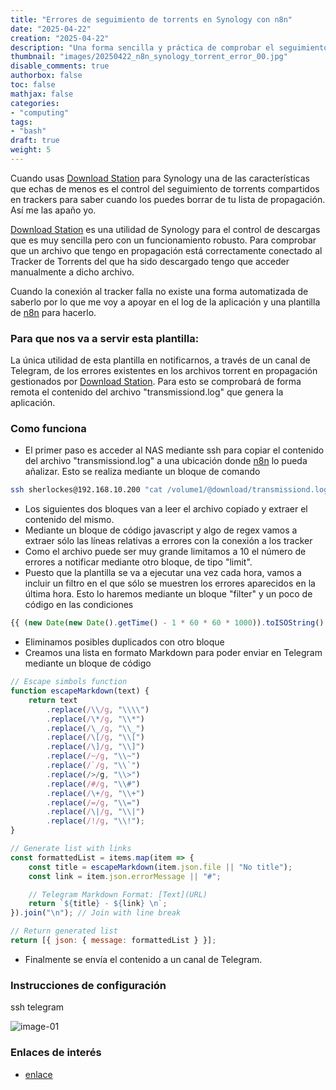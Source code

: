 ```yaml
---
title: "Errores de seguimiento de torrents en Synology con n8n"
date: "2025-04-22"
creation: "2025-04-22"
description: "Una forma sencilla y práctica de comprobar el seguimiento de los torrents conectados a trackers en Synology"
thumbnail: "images/20250422_n8n_synology_torrent_error_00.jpg"
disable_comments: true
authorbox: false
toc: false
mathjax: false
categories:
- "computing"
tags:
- "bash"
draft: true
weight: 5
---
```

Cuando usas [Download Station] para Synology una de las características que echas de menos es el control del seguimiento de torrents compartidos en trackers para saber cuando los puedes borrar de tu lista de propagación. Así me las apaño yo.
<!--more-->
[Download Station] es una utilidad de Synology para el control de descargas que es muy sencilla pero con un funcionamiento robusto. Para comprobar que un archivo que tengo en propagación está correctamente conectado al Tracker de Torrents del que ha sido descargado tengo que acceder manualmente a dicho archivo.

Cuando la conexión al tracker falla no existe una forma automatizada de saberlo por lo que me voy a apoyar en el log de la aplicación y una plantilla de [n8n] para hacerlo.

### Para que nos va a servir esta plantilla:
La única utilidad de esta plantilla en notificarnos, a través de un canal de Telegram, de los errores existentes en los archivos torrent en propagación gestionados por [Download Station]. Para esto se comprobará de forma remota el contenido del archivo "transmissiond.log" que genera la aplicación.

### Como funciona
- El primer paso es acceder al NAS mediante ssh para copiar el contenido del archivo "transmissiond.log" a una ubicación donde [n8n] lo pueda añalizar. Esto se realiza mediante un bloque de comando
``` bash
ssh sherlockes@192.168.10.200 "cat /volume1/@download/transmissiond.log" > /tmp/transmissiond.log
```
- Los siguientes dos bloques van a leer el archivo copiado y extraer el contenido del mismo.
- Mediante un bloque de código javascript y algo de regex vamos a extraer sólo las líneas relativas a errores con la conexión a los tracker
- Como el archivo puede ser muy grande limitamos a 10 el número de errores a notificar mediante otro bloque, de tipo "limit".
- Puesto que la plantilla se va a ejecutar una vez cada hora, vamos a incluir un filtro en el que sólo se muestren los errores aparecidos en la última hora. Esto lo haremos mediante un bloque "filter" y un poco de código en las condiciones
``` javascript
{{ (new Date(new Date().getTime() - 1 * 60 * 60 * 1000)).toISOString() }}
```
- Eliminamos posibles duplicados con otro bloque
- Creamos una lista en formato Markdown para poder enviar en Telegram mediante un bloque de código
``` javascript
// Escape simbols function
function escapeMarkdown(text) {
    return text
        .replace(/\\/g, "\\\\")
        .replace(/\*/g, "\\*")
        .replace(/\_/g, "\\_")
        .replace(/\[/g, "\\[")
        .replace(/\]/g, "\\]")
        .replace(/~/g, "\\~")
        .replace(/`/g, "\\`")
        .replace(/>/g, "\\>")
        .replace(/#/g, "\\#")
        .replace(/\+/g, "\\+")
        .replace(/=/g, "\\=")
        .replace(/\|/g, "\\|")
        .replace(/!/g, "\\!");
}

// Generate list with links
const formattedList = items.map(item => {
    const title = escapeMarkdown(item.json.file || "No title");
    const link = item.json.errorMessage || "#";

    // Telegram Markdown Format: [Text](URL)
    return `${title} - ${link} \n`;
}).join("\n"); // Join with line break

// Return generated list
return [{ json: { message: formattedList } }];
```
- Finalmente se envía el contenido a un canal de Telegram.

### Instrucciones de configuración
ssh
telegram

![image-01]

### Enlaces de interés
- [enlace](www.sherblog.pro)

[Download Station]: https://www.synology.com/es-es/dsm/packages/DownloadStation
[n8n]: https://n8n.io

[image-01]: /images/20250422_n8n_synology_torrent_error_01.jpg



